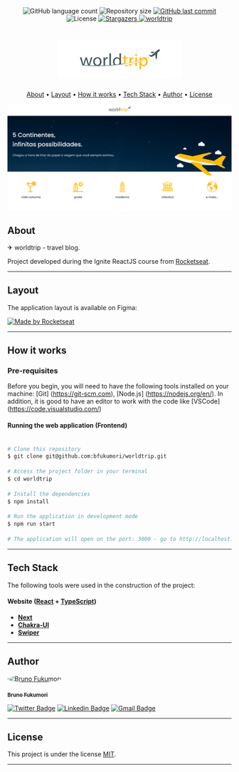 
<p align="center">
  <img alt="GitHub language count" src="https://img.shields.io/github/languages/count/bfukumori/worldtrip?color=%2304D361">

  <img alt="Repository size" src="https://img.shields.io/github/repo-size/bfukumori/worldtrip">
 
  <a href="https://github.com/bfukumori/worldtrip/commits/master">
    <img alt="GitHub last commit" src="https://img.shields.io/github/last-commit/bfukumori/worldtrip">
  </a>
    
   <img alt="License" src="https://img.shields.io/badge/license-MIT-brightgreen">
   <a href="https://github.com/bfukumori/worldtrip/stargazers">
    <img alt="Stargazers" src="https://img.shields.io/github/stars/bfukumori/worldtrip?style=social">
  </a>

  <a href="https://bfukumori.github.io/worldtrip/">
    <img alt="worldtrip" src="https://img.shields.io/badge/worldtrip-%237159c1?style=flat&logo=ghost">
    </a>
 
</p>
<h1 align="center">
    <img alt="worldtrip" title="#worldtrip" src="./public/logo.PNG" />
</h1>

<p align="center">
  <a href="#about">About</a> •
  <a href="#layout">Layout</a> • 
  <a href="#how-it-works">How it works</a> • 
  <a href="#tech-stack">Tech Stack</a> • 
  <a href="#author">Author</a> • 
  <a href="#user-content-license">License</a>
</p>

<div align="center"> 
	<img alt="worldtrip" title="#worldtrip" src="./public/banner.PNG" />
</div>

## About

✈ worldtrip - travel blog.

Project developed during the Ignite ReactJS course from [Rocketseat](https://www.rocketseat.com.br/ignite).

---

## Layout

The application layout is available on Figma:

<a href="https://www.figma.com/file/cDXUjzCBV3oiEPGRDblEp4/Desafio-1-M%C3%B3dulo-4-ReactJS-(Copy)?node-id=0%3A1">
  <img alt="Made by Rocketseat" src="https://img.shields.io/badge/Acessar%20Layout%20-Figma-%2304D361">
</a>

---

## How it works

### Pre-requisites

Before you begin, you will need to have the following tools installed on your machine:
[Git] (https://git-scm.com), [Node.js] (https://nodejs.org/en/).
In addition, it is good to have an editor to work with the code like [VSCode] (https://code.visualstudio.com/)

#### Running the web application (Frontend)

```bash

# Clone this repository
$ git clone git@github.com:bfukumori/worldtrip.git

# Access the project folder in your terminal
$ cd worldtrip

# Install the dependencies
$ npm install

# Run the application in development mode
$ npm run start

# The application will open on the port: 3000 - go to http://localhost:3000

```

---

## Tech Stack

The following tools were used in the construction of the project:

#### **Website**  ([React](https://reactjs.org/)  +  [TypeScript](https://www.typescriptlang.org/))

-   **[Next](https://nextjs.org/)**
-   **[Chakra-UI](https://chakra-ui.com/)**
-   **[Swiper](https://swiperjs.com/)**

---
## Author

<a href="https://www.facebook.com/bruno.fukumori.9/">
 <img style="border-radius: 50%;" src="https://avatars.githubusercontent.com/u/82473580?v=4" width="100px;" alt="Bruno Fukumori"/>
 <br />
  
 <sub><b>Bruno Fukumori</b></sub></a> <a href="https://www.facebook.com/bruno.fukumori.9/" title="facebook"></a>
 <br />

[![Twitter Badge](https://img.shields.io/badge/-Twitter-1ca0f1?style=flat-square&labelColor=1ca0f1&logo=twitter&logoColor=white&link=https://twitter.com/hi_fukujp)](https://twitter.com/hi_fukujp) [![Linkedin Badge](https://img.shields.io/badge/-Linkedin-blue?style=flat-square&logo=Linkedin&logoColor=white&link=https://www.linkedin.com/in/bfukumori/)](https://www.linkedin.com/in/bfukumori/) 
[![Gmail Badge](https://img.shields.io/badge/-Gmail-c14438?style=flat-square&logo=Gmail&logoColor=white&link=mailto:brunofukumori@gmail.com)](mailto:brunofukumori@gmail.com)

---

## License

This project is under the license [MIT](./LICENSE).

---
